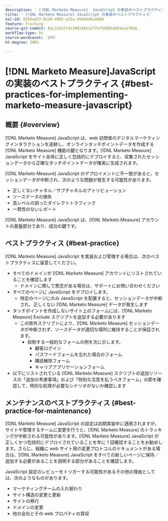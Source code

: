 ```yaml
---
description: ' [!DNL Marketo Measure]  JavaScript の実装のベストプラクティス - [!DNL Marketo Measure] - 製品ドキュメント'
title: ' [!DNL Marketo Measure] JavaScript の実装のベストプラクティス'
exl-id: 0359ad27-81e8-4902-a23a-49a5646a44d0
feature: Tracking
source-git-commit: 8ac315e7c4110d14811e77ef0586bd663ea1f8ab
workflow-type: ht
source-wordcount: '375'
ht-degree: 100%

---
```


# [!DNL Marketo Measure]JavaScript の実装のベストプラクティス {#best-practices-for-implementing-marketo-measure-javascript}

## 概要 {#overview}

[!DNL Marketo Measure] JavaScript は、web 訪問者のデジタルマーケティングインタラクションを追跡し、オンラインタッチポイントデータを作成する [!DNL Marketo Measure] 機能の鍵となります。[!DNL Marketo Measure] JavaScript をサイト全体に正しく包括的にデプロイすると、収集されたセッションデータから正確なタッチポイントデータが確実に生成されます。

[!DNL Marketo Measure] JavaScript のデプロイメントに不一致があると、セッションデータが中断され、次のような問題が発生する可能性があります。

* 正しくないチャネル／サブチャネルのアトリビューション
* ソースデータの損失
* 高レベルの誤ったダイレクトトラフィック
* 一貫性のないレポート

[!DNL Marketo Measure] JavaScript は、[!DNL Marketo Measure] アカウントの基盤部分であり、成功の鍵です。

## ベストプラクティス {#best-practice}

[!DNL Marketo Measure] JavaScript を実装および管理する場合は、次のベストプラクティスに留意してください。

* すべてのドメインが [!DNL Marketo Measure] アカウントにリストされていることを確認します
   * ドメインに関して懸念がある場合は、サポートにお問い合わせください
* すべてのページに JavaScript をデプロイします。
   * 特定のページにのみ JavaScript を配置すると、セッションデータが中断され、正しくない [!DNL Marketo Measure] データが発生します
* タッチポイントを作成しないサイト上のフォームには、[!DNL Marketo Measure] Exclude スクリプトを追加する必要があります
   * この除外スクリプトにより、[!DNL Marketo Measure] セッションデータが中断されず、ソースデータが適切な場所に維持することが保証されます。
      * 抑制する一般的なフォームの例を次に示します。
         * 顧客ログイン
         * パスワードフォームを忘れた場合のフォーム
         * 購読解除フォーム
         * キャリアアプリケーションフォーム
* 以下にリストされている [!DNL Marketo Measure] スクリプトの追加リソースの「追加の考慮事項」および「特別な注意を払うべきフォーム」の節を確認して、特別な処理が必要なシナリオがないか確認します

## メンテナンスのベストプラクティス {#best-practice-for-maintenance}

[!DNL Marketo Measure] JavaScript の設定は初期実装中に適用されますが、サイトや管理するチームに変更を行うと、[!DNL Marketo Measure] のトラッキングが中断される可能性があります。[!DNL Marketo Measure] JavaScript が正しくかつ包括的にデプロイされていることを年に 1 回確認することをお勧めします。さらに、組織に web サイト用の変更プロトコルのドキュメントがある場合は、[!DNL Marketo Measure] JavaScript をすべての新しいページに保持／追加する必要があることを説明する部分があることを確認します。

JavaScript 設定のレビューをトリガーする可能性があるその他の理由としては、次のようなものがあります。

* マーケティングチームの入れ替わり
* サイト構造の変更と更新
* サイトの移行
* ドメインの変更
* 他の会社とその web プロパティの買収
